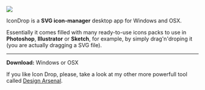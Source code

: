 ![](https://raw.githubusercontent.com/MISoftware/IconDrop/master/demo.gif)

IconDrop is a **SVG icon-manager** desktop app for Windows and OSX.

Essentially it comes filled with many ready-to-use icons packs to use in **Photoshop**, **Illustrator** or **Sketch**, for example, by simply drag'n'droping it (you are actually dragging a SVG file).

---

**Download:** Windows or  OSX

If you like Icon Drop, please, take a look at my other more powerfull tool called [Design Arsenal](https://designarsenal.co/#icondrop).